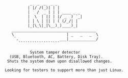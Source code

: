 ```
           _  _  _  _ _
          | |/ /(_)| | |
          |   /  _ | | | ____ _ _
          |  \  | || | |/ _  ) `_|
          | | \ | || | ( (/_/| |
          |_|\_\|_|\__)_)____)_|
   _____________________________________
   \                       | _   _   _  \
    `.                  ___|____________/
      ``````````````````
```

```
           System tamper detector
  (USB, Bluetooth, AC, Battery, Disk Tray).
 Shuts the system down upon disallowed changes.

Looking for testers to support more than just Linux.
```
